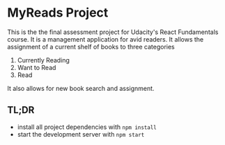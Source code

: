 # MyReads Project

This is the the final assessment project for Udacity's React Fundamentals course. 
It is a management application for avid readers.  It allows the assignment of a current shelf
of books to three categories
1) Currently Reading
2) Want to Read
3) Read

It also allows for new book search and assignment.
## TL;DR

* install all project dependencies with `npm install`
* start the development server with `npm start`

